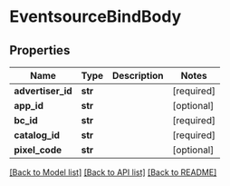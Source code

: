 # EventsourceBindBody

## Properties
Name | Type | Description | Notes
------------ | ------------- | ------------- | -------------
**advertiser_id** | **str** |  | [required] 
**app_id** | **str** |  | [optional] 
**bc_id** | **str** |  | [required] 
**catalog_id** | **str** |  | [required] 
**pixel_code** | **str** |  | [optional] 

[[Back to Model list]](../README.md#documentation-for-models) [[Back to API list]](../README.md#documentation-for-api-endpoints) [[Back to README]](../README.md)

